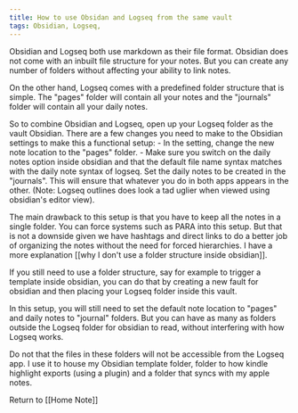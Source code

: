 ```yaml
---
title: How to use Obsidan and Logseq from the same vault
tags: Obsidian, Logseq,
---
```



Obsidian and Logseq both use markdown as their file format. Obsidian does not come with an inbuilt file structure for your notes. But you can create any number of folders without affecting your ability to link notes. 
 
 On the other hand, Logseq comes with a predefined folder structure that is simple. The "pages" folder will contain all your notes and the "journals" folder will contain all your daily notes.
  
  
  So to combine Obsidian and Logseq, open up your Logseq folder as the vault Obsidian. There are a few changes you need to make to the Obsidian settings to make this a functional setup:
	- In the setting, change the new note location to the "pages" folder.
	- Make sure you switch on the daily notes option inside obsidian and that the default file name syntax matches with the daily note syntax of logseq. Set the daily notes to be created in the "journals".
This will ensure that whatever you do in both apps appears in the other. (Note: Logseq outlines does look a tad uglier when viewed using obsidian's editor view).

The main drawback to this setup is that you have to keep all the notes in a single folder. You can force systems such as PARA into this setup. But that is not a downside given we have hashtags and direct links to do a better job of organizing the notes without the need for forced hierarchies. I have a more explanation [[why I don't use a folder structure inside obsidian]].

If you still need to use a folder structure, say for example to trigger a template inside obsidian, you can do that by creating a new fault for obsidian and then placing your Logseq folder inside this vault.

In this setup, you will still need to set the default note location to "pages" and daily notes to "journal" folders. But you can have as many as folders outside the Logseq folder for obsidian to read, without interfering with how Logseq works.

  Do not that the files in these folders will not be accessible from the Logseq app. I use it to house my Obsidian template folder, folder to how kindle highlight exports (using a plugin) and a folder that syncs with my apple notes.

























Return to [[Home Note]]